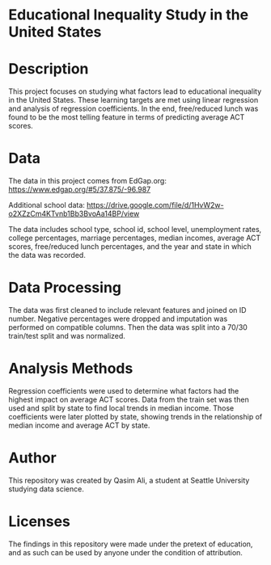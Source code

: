 # Educational Inequality Study in the United States

# Description
This project focuses on studying what factors lead to educational inequality in the United States. These learning targets are met using linear regression and analysis of regression coefficients. In the end, free/reduced lunch was found to be the most telling feature in terms of predicting average ACT scores.

# Data
The data in this project comes from EdGap.org: https://www.edgap.org/#5/37.875/-96.987

Additional school data: https://drive.google.com/file/d/1HvW2w-o2XZzCm4KTvnb1Bb3BvoAa14BP/view

The data includes school type, school id, school level, unemployment rates, college percentages, marriage percentages, median incomes, average ACT scores, free/reduced lunch percentages, and the year and state in which the data was recorded.

# Data Processing
The data was first cleaned to include relevant features and joined on ID number. Negative percentages were dropped and imputation was performed on compatible columns. Then the data was split into a 70/30 train/test split and was normalized.

# Analysis Methods
Regression coefficients were used to determine what factors had the highest impact on average ACT scores. Data from the train set was then used and split by state to find local trends in median income. Those coefficients were later plotted by state, showing trends in the relationship of median income and average ACT by state.

# Author
This repository was created by Qasim Ali, a student at Seattle University studying data science.

# Licenses
The findings in this repository were made under the pretext of education, and as such can be used by anyone under the condition of attribution.
